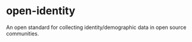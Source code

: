 # open-identity
An open standard for collecting identity/demographic data in open source communities. 
